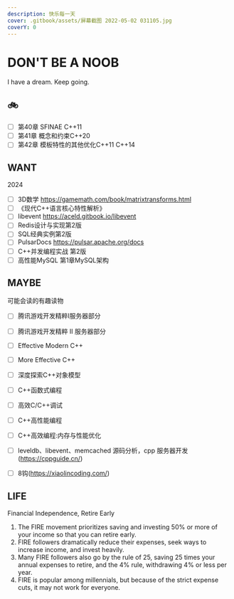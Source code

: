 ```yaml
---
description: 快乐每一天
cover: .gitbook/assets/屏幕截图 2022-05-02 031105.jpg
coverY: 0
---
```


# DON'T BE A NOOB

I have a dream. Keep going.

## 🚲

* [ ] 第40章 SFINAE C++11
* [ ] 第41章 概念和约束C++20
* [ ] 第42章 模板特性的其他优化C++11 C++14

## WANT

2024

* [ ] 3D数学 <https://gamemath.com/book/matrixtransforms.html>  
* [ ] 《现代C++语言核心特性解析》
* [ ] libevent <https://aceld.gitbook.io/libevent>
* [ ] Redis设计与实现第2版
* [ ] SQL经典实例第2版
* [ ] PulsarDocs <https://pulsar.apache.org/docs>
* [ ] C++并发编程实战 第2版
* [ ] 高性能MySQL 第1章MySQL架构

## MAYBE

可能会读的有趣读物

* [ ] 腾讯游戏开发精粹Ⅰ服务器部分
* [ ] 腾讯游戏开发精粹 Ⅱ 服务器部分
* [ ] Effective Modern C++
* [ ] More Effective C++
* [ ] 深度探索C++对象模型
* [ ] C++函数式编程
* [ ] 高效C/C++调试
* [ ] C++高性能编程
* [ ] C++高效编程:内存与性能优化

* [ ] leveldb、libevent、memcached 源码分析，cpp 服务器开发(<https://cppguide.cn/>)
* [ ] 8钩(<https://xiaolincoding.com/>)

## LIFE

Financial Independence, Retire Early

1. The FIRE movement prioritizes saving and investing 50% or more of your income so that you can retire early.
2. FIRE followers dramatically reduce their expenses, seek ways to increase income, and invest heavily.
3. Many FIRE followers also go by the rule of 25, saving 25 times your annual expenses to retire, and the 4% rule, withdrawing 4% or less per year.
4. FIRE is popular among millennials, but because of the strict expense cuts, it may not work for everyone.
